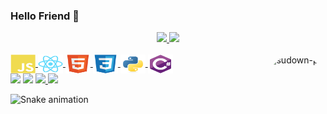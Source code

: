 ### Hello Friend 👋

<div align="center">
  <a href="https://github.com/sudown">
  <img height="180em" src="https://github-readme-stats.vercel.app/api?username=sudown&show_icons=true&theme=dracula&include_all_commits=true&count_private=true"/>
  <img height="180em" src="https://github-readme-stats.vercel.app/api/top-langs/?username=sudown&layout=compact&langs_count=7&theme=dracula"/>
</div>

<div style="display: inline_block"><br>
  <img align="center" alt="sudown-Js" height="30" width="40" src="https://raw.githubusercontent.com/devicons/devicon/master/icons/javascript/javascript-plain.svg">
  <img align="center" alt="sudown-React" height="30" width="40" src="https://raw.githubusercontent.com/devicons/devicon/master/icons/react/react-original.svg">
  <img align="center" alt="sudown-HTML" height="30" width="40" src="https://raw.githubusercontent.com/devicons/devicon/master/icons/html5/html5-original.svg">
  <img align="center" alt="sudown-CSS" height="30" width="40" src="https://raw.githubusercontent.com/devicons/devicon/master/icons/css3/css3-original.svg">
  <img align="center" alt="sudown-Python" height="30" width="40" src="https://raw.githubusercontent.com/devicons/devicon/master/icons/python/python-original.svg">
  <img align="center" alt="sudown-Csharp" height="30" width="40" src="https://raw.githubusercontent.com/devicons/devicon/master/icons/csharp/csharp-original.svg">
  <img align="right" alt="sudown-pic" height="150" style="border-radius:50px;" src="https://media.discordapp.net/attachments/639956127056134178/890373478988013628/Publicacoes_Instagram_1_1.png?width=676&height=676">
</div>

<div>
  <a href="https://instagram.com/mirosmar.santos.9849" target="_blank"><img src="https://img.shields.io/badge/-Instagram-%23E4405F?style=for-the-badge&logo=instagram&logoColor=white" target="_blank"></a>
 	<a href="https://www.twitch.tv/linwithlau" target="_blank"><img src="https://img.shields.io/badge/Twitch-9146FF?style=for-the-badge&logo=twitch&logoColor=white" target="_blank"></a>
  <a href = "mailto:mirosmarsantoss@gmail.com"><img src="https://img.shields.io/badge/-Gmail-%23333?style=for-the-badge&logo=gmail&logoColor=white" target="_blank"  </a>
  <a href="https://www.linkedin.com/in/rafaella-ballerini-45875016a" target="_blank"><img src="https://img.shields.io/badge/-LinkedIn-%230077B5?style=for-the-badge&logo=linkedin&logoColor=white" target="_blank"></a> 
</div>

![Snake animation](https://github.com/sudown/sudown/blob/output/github-contribution-grid-snake.svg)
